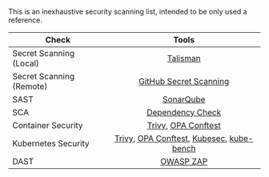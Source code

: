 This is an inexhaustive security scanning list, intended to be only used a reference.

| Check                    | Tools                                                                                                                                                                                                                               | 
|--------------------------|:---------------------------------------------------------------------------------------------------------------------------------------------------------------------------------------------------------------------------------:|
| Secret Scanning (Local)  | [Talisman](https://thoughtworks.github.io/talisman/docs)                                                                                                                                                                          | 
| Secret Scanning (Remote) | [GitHub Secret Scanning](https://docs.github.com/en/code-security/secret-scanning/introduction/about-secret-scanning)                                                                                                             | 
| SAST                     | [SonarQube](https://github.com/SonarSource/sonarqube)                                                                                                                                                                             |
| SCA                      | [Dependency Check](https://owasp.org/www-project-dependency-check/)                                                                                                                                                               |
| Container Security       | [Trivy](https://trivy.dev/latest/docs/target/container_image/), [OPA Conftest](https://github.com/gbrindisi/dockerfile-security)                                                                                                  |
| Kubernetes Security      | [Trivy](https://trivy.dev/latest/docs/target/kubernetes/), [OPA Conftest](https://www.openpolicyagent.org/docs/latest/kubernetes-primer/), [Kubesec](https://kubesec.io/), [kube-bench](https://github.com/aquasecurity/kube-bench) |                      
| DAST                     | [OWASP ZAP](https://www.zaproxy.org/docs/docker/api-scan/)                                                                                                                                                                         |
